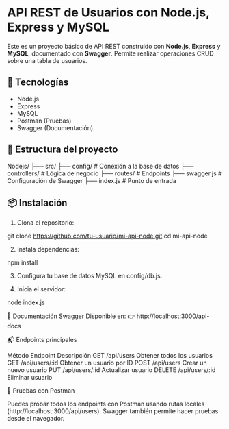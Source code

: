 # API REST de Usuarios con Node.js, Express y MySQL

Este es un proyecto básico de API REST construido con **Node.js**, **Express** y **MySQL**, documentado con **Swagger**. Permite realizar operaciones CRUD sobre una tabla de usuarios.

## 🚀 Tecnologías

- Node.js
- Express
- MySQL
- Postman (Pruebas)
- Swagger (Documentación)

## 📂 Estructura del proyecto

Nodejs/ ├── src/ ├── config/ # Conexión a la base de datos ├── controllers/ # Lógica de negocio ├── routes/ # Endpoints ├── swagger.js # Configuración de Swagger ├── index.js # Punto de entrada



## 📦 Instalación

1. Clona el repositorio:

git clone https://github.com/tu-usuario/mi-api-node.git
cd mi-api-node


2. Instala dependencias:

npm install


3. Configura tu base de datos MySQL en config/db.js.

4. Inicia el servidor:

node index.js


📘 Documentación Swagger
Disponible en:
👉 http://localhost:3000/api-docs


📬 Endpoints principales

Método	Endpoint	Descripción
GET	/api/users	Obtener todos los usuarios
GET	/api/users/:id	Obtener un usuario por ID
POST	/api/users	Crear un nuevo usuario
PUT	/api/users/:id	Actualizar usuario
DELETE	/api/users/:id	Eliminar usuario


🧪 Pruebas con Postman

Puedes probar todos los endpoints con Postman usando rutas locales (http://localhost:3000/api/users). Swagger también permite hacer pruebas desde el navegador.

